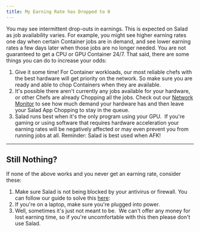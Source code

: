 ```yaml
---
title: My Earning Rate has Dropped to 0
---
```


You may see intermittent drop-outs in earnings. This is expected on Salad as job availability varies. For example, you
might see higher earning rates one day when certain Container jobs are in demand, and see lower earning rates a few days
later when those jobs are no longer needed. You are not guaranteed to get a CPU or GPU Container 24/7. That said, there
are some things you can do to increase your odds:

1. Give it some time! For Container workloads, our most reliable chefs with the best hardware will get priority on the
   network. So make sure you are ready and able to chop Containers when they are available.
2. It's possible there aren't currently any jobs available for your hardware, or other Chefs are already Chopping all
   the jobs. Check out our [Network Monitor](https://salad.com/earn/demand) to see how much demand your hardware has and
   then leave your Salad App Chopping to stay in the queue.
3. Salad runs best when it's the only program using your GPU.  If you're gaming or using software that requires hardware
   acceleration your earning rates will be negatively affected or may even prevent you from running jobs at all.
   Reminder: Salad is best used when AFK!

---

## Still Nothing?

If none of the above works and you never get an earning rate, consider these:

1. Make sure Salad is not being blocked by your antivirus or firewall. You can follow our guide to solve this
   [here](/docs/Troubleshooting/Antivirus):
2. If you're on a laptop, make sure you're plugged into power.
3. Well, sometimes it's just not meant to be.  We can't offer any money for lost earning time, so if you're
   uncomfortable with this then please don't use Salad.
